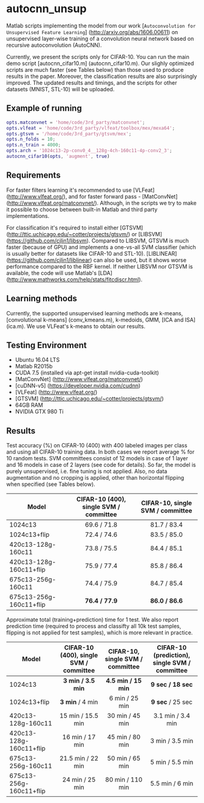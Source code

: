 # autocnn_unsup
Matlab scripts implementing the model from our work [`Autoconvolution for Unsupervised Feature Learning`] (http://arxiv.org/abs/1606.00611) on unsupervised layer-wise training of a convolution neural network based on recursive autoconvolution (AutoCNN).

Currently, we present the scripts only for CIFAR-10. You can run the main demo script [autocnn_cifar10.m] (autocnn_cifar10.m). Our slighly optimized scripts are much faster (see Tables below) than those used to produce results in the paper. Moreover, the classification results are also surprisingly improved.
The updated results and timings, and the scripts for other datasets (MNIST, STL-10) will be uploaded.

## Example of running
```matlab
opts.matconvnet = 'home/code/3rd_party/matconvnet';
opts.vlfeat = 'home/code/3rd_party/vlfeat/toolbox/mex/mexa64';
opts.gtsvm = '/home/code/3rd_party/gtsvm/mex';
opts.n_folds = 10;
opts.n_train = 4000;
opts.arch = '1024c13-2p-conv0_4__128g-4ch-160c11-4p-conv2_3';
autocnn_cifar10(opts, 'augment', true)
```

## Requirements
For faster filters learning it's recommended to use [VLFeat] (http://www.vlfeat.org/), and for faster forward pass - [MatConvNet] (http://www.vlfeat.org/matconvnet/). Although, in the scripts we try to make it possible to choose between built-in Matlab and third party implementations.

For classification it's required to install either [GTSVM] (http://ttic.uchicago.edu/~cotter/projects/gtsvm/) or [LIBSVM] (https://github.com/cjlin1/libsvm). Compared to LIBSVM, GTSVM is much faster (because of GPU) and implements a one-vs-all SVM classifier (which is usually better for datasets like CIFAR-10 and STL-10). [LIBLINEAR] (https://github.com/cjlin1/liblinear) can also be used, but it shows worse performance compared to the RBF kernel.
If neither LIBSVM nor GTSVM is available, the code will use Matlab's [LDA] (http://www.mathworks.com/help/stats/fitcdiscr.html).

## Learning methods
Currently, the supported unsupervised learning methods are k-means, [convolutional k-means] (conv_kmeans.m), k-medoids, GMM, [ICA and ISA] (ica.m).
We use VLFeat's k-means to obtain our results.

## Testing Environment
- Ubuntu 16.04 LTS
- Matlab R2015b 
- CUDA 7.5 (installed via apt-get install nvidia-cuda-toolkit)
- [MatConvNet] (http://www.vlfeat.org/matconvnet/)
- [cuDNN-v5] (https://developer.nvidia.com/cudnn)
- [VLFeat] (http://www.vlfeat.org/)
- [GTSVM] (http://ttic.uchicago.edu/~cotter/projects/gtsvm/)
- 64GB RAM
- NVIDIA GTX 980 Ti

## Results
Test accuracy (%) on CIFAR-10 (400) with 400 labeled images per class and using all CIFAR-10 training data. In both cases we report average % for 10 random tests. SVM committees consist of 12 models in case of 1 layer and 16 models in case of 2 layers (see code for details).
So far, the model is purely unsupervised, i.e. fine tuning is not applied. 
Also, no data augmentation and no cropping is applied, other than horizontal flipping when specified (see Tables below).

Model | CIFAR-10 (400), single SVM / committee | CIFAR-10, single SVM / committee
-------|:--------:|:--------:
1024c13 | 69.6 / 71.8 | 81.7 / 83.4
1024c13+flip | 72.4 / 74.6 | 83.5 / 85.0
420c13-128g-160c11 | 73.8 / 75.5 | 84.4 / 85.1
420c13-128g-160c11+flip | 75.9 / 77.4 | 85.8 / 86.4
675c13-256g-160c11 | 74.4 / 75.9 | 84.7 / 85.4
675c13-256g-160c11+flip | **76.4 / 77.9** | **86.0 / 86.6**

Approximate total (training+prediction) time for 1 test. We also report prediction time (required to process and classifty all 10k test samples, flipping is not applied for test samples), which is more relevant in practice. 

Model | CIFAR-10 (400), single SVM / committee | CIFAR-10, single SVM / committee | CIFAR-10 (prediction), single SVM / committee
-------|:--------:|:--------:|:--------:
1024c13 | **3 min / 3.5 min** | **4.5 min / 15 min** | **9 sec / 18 sec**
1024c13+flip | **3 min** / 4 min | 6 min / 25 min | **9 sec** / 25 sec
420c13-128g-160c11 | 15 min / 15.5 min | 30 min / 45 min | 3.1 min / 3.4 min
420c13-128g-160c11+flip | 16 min / 17 min | 45 min / 80 min | 3 min / 3.5 min
675c13-256g-160c11 | 21.5 min / 22 min | 50 min / 65 min | 5 min / 5.5 min
675c13-256g-160c11+flip | 24 min / 25 min | 80 min / 110 min | 5.5 min / 6 min
